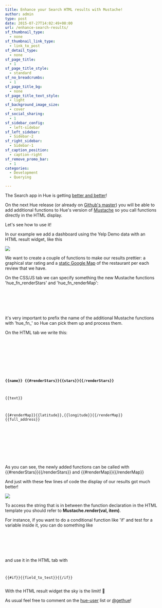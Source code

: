 ```yaml
---
title: Enhance your Search HTML results with Mustache!
author: admin
type: post
date: 2015-07-27T14:02:49+00:00
url: /enhance-search-results/
sf_thumbnail_type:
  - none
sf_thumbnail_link_type:
  - link_to_post
sf_detail_type:
  - none
sf_page_title:
  - 1
sf_page_title_style:
  - standard
sf_no_breadcrumbs:
  - 1
sf_page_title_bg:
  - none
sf_page_title_text_style:
  - light
sf_background_image_size:
  - cover
sf_social_sharing:
  - 1
sf_sidebar_config:
  - left-sidebar
sf_left_sidebar:
  - Sidebar-2
sf_right_sidebar:
  - Sidebar-1
sf_caption_position:
  - caption-right
sf_remove_promo_bar:
  - 1
categories:
  - Development
  - Querying

---
```

The Search app in Hue is getting [better and better][1]!

On the next Hue release (or already on [Github's master][2]) you will be able to add additional functions to Hue's version of [Mustache][3] so you call functions directly in the HTML display.

Let's see how to use it!

In our example we add a dashboard using the Yelp Demo data with an HTML result widget, like this

[<img src="https://cdn.gethue.com/uploads/2015/07/Screenshot-2015-07-27-15.29.47-1024x684.png"  />][4]

We want to create a couple of functions to make our results prettier: a graphical star rating and a [static Google Map][5] of the restaurant per each review that we have.

On the CSS/JS tab we can specify something the new Mustache functions 'hue_fn_renderStars' and 'hue_fn_renderMap':

<pre><code class="html">

<script>

viewModel.additionalMustache = function (item) {

if (Mustache == "undefined") {

return;

}

item.hue_fn_renderStars = function () {

return function (val) {

var stars = parseInt(Mustache.render(val, item));

var html = ";

for (var i=0;i<stars;i++){

html += '<i class="fa fa-star"></i>';

}

return html;

}

};

item.hue_fn_renderMap = function () {

return function (val) {

var coords = Mustache.render(val, item);

return '<img src="https://maps.googleapis.com/maps/api/staticmap?center=' + coords + '&zoom=14&size=300x300&markers=color:red%7C' + coords + '">';

}

};

}

</script>

</code></pre>

it's very important to prefix the name of the additional Mustache functions with 'hue_fn_' so Hue can pick them up and process them.

On the HTML tab we write this:

<pre><code class="html">

<div class="row-fluid">

<div class="row-fluid">

<div class="span10">

<h4>{{name}} {{#renderStars}}{{stars}}{{/renderStars}}</h4>

<span class="muted">{{text}}</span>

</div>

<div class="span2">{{#renderMap}}{{latitude}},{{longitude}}{{/renderMap}}<br/>{{full_address}}</div>

</div>

<br>

</div>

</code></pre>

As you can see, the newly added functions can be called with {{#renderStars}}{{/renderStars}} and {{#renderMap}}{{/renderMap}}

And just with these few lines of code the display of our results got much better!

[<img src="https://cdn.gethue.com/uploads/2015/07/Screenshot-2015-07-27-15.51.21-1024x684.png"  />][6]

To access the string that is in between the function declaration in the HTML template you should refer to **Mustache.render(val, item)**.

For instance, if you want to do a conditional function like 'if' and test for a variable inside it, you can do something like

<pre><code class="html">

<script>

viewModel.additionalMustache = function (item) {

if (Mustache == "undefined") {

return;

}

item.hue_fn_if = function () {

return function (val) {

var isTrue = $.trim(Mustache.render(val, item)) == 'true';

return isTrue ? "The condition is true!" : "No, it's false";

}

};

}

</script>

</code></pre>

and use it in the HTML tab with

<pre><code class="html">

{{#if}}{{field_to_test}}{{/if}}

</code></pre>

With the HTML result widget the sky is the limit! 🙂

As usual feel free to comment on the [hue-user][7] list or [@gethue][8]!

 [1]: https://gethue.com/build-a-real-time-analytic-dashboard-with-solr-search-and-spark-streaming/
 [2]: https://github.com/cloudera/hue
 [3]: https://github.com/janl/mustache.js/
 [4]: https://cdn.gethue.com/uploads/2015/07/Screenshot-2015-07-27-15.29.47.png
 [5]: https://developers.google.com/maps/documentation/staticmaps/intro
 [6]: https://cdn.gethue.com/uploads/2015/07/Screenshot-2015-07-27-15.51.21.png
 [7]: http://groups.google.com/a/cloudera.org/group/hue-user
 [8]: https://twitter.com/gethue

